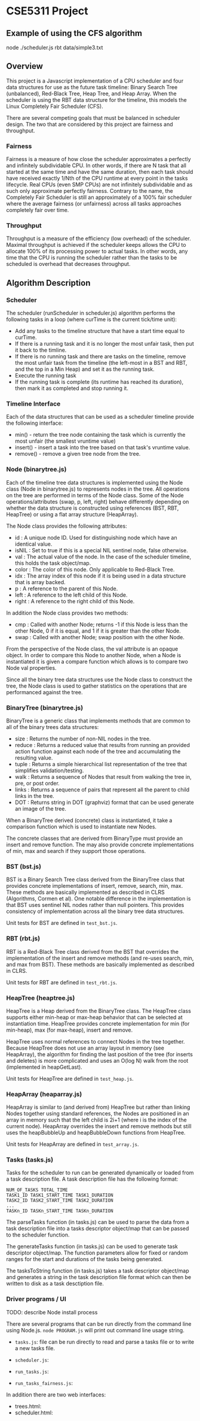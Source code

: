 # CSE5311 Project

## Example of using the CFS algorithm

node ./scheduler.js rbt data/simple3.txt

## Overview

This project is a Javascript implementation of a CPU scheduler and
four data structures for use as the future task timeline: Binary
Search Tree (unbalanced), Red-Black Tree, Heap Tree, and Heap Array.
When the scheduler is using the RBT data structure for the timeline,
this models the Linux Completely Fair Scheduler (CFS).

There are several competing goals that must be balanced in scheduler
design. The two that are considered by this project are fairness and
throughput.

### Fairness

Fairness is a measure of how close the scheduler approximates
a perfectly and infinitely subdividable CPU. In other words, if there
are N task that all started at the same time and have the same
duration, then each task should have received exactly 1/Nth of the CPU
runtime at every point in the tasks lifecycle. Real CPUs (even SMP
CPUs) are not infinitely subdividable and as such only approximate
perfectly fairness. Contrary to the name, the Completely Fair
Scheduler is still an approximately of a 100% fair scheduler where the
average fairness (or unfairness) across all tasks approaches
completely fair over time.

### Throughput

Throughput is a measure of the efficiency (low overhead) of the
scheduler. Maximal throughput is achieved if the scheduler keeps
allows the CPU to allocate 100% of its processing power to actual
tasks. In other words, any time that the CPU is running the
scheduler rather than the tasks to be scheduled is overhead that
decreases throughput.


## Algorithm Description

### Scheduler

The scheduler (runScheduler in scheduler.js) algorithm performs the
following tasks in a loop (where curTime is the current tick/time
unit):

- Add any tasks to the timeline structure that have a start time equal
  to curTime.
- If there is a running task and it is no longer the most unfair task,
  then put it back to the timline.
- If there is no running task and there are tasks on the timeline,
  remove the most unfair task from the timeline (the left-most in
  a BST and RBT, and the top in a Min Heap) and set it as the running
  task.
- Execute the running task
- If the running task is complete (its runtime has reached its
  duration), then mark it as completed and stop running it.

### Timeline Interface

Each of the data structures that can be used as a scheduler timeline
provide the following interface:

- min() - return the tree node containing the task which is currently
  the most unfair (the smallest vruntime value)
- insert() - insert a task into the tree based on that task's vruntime
  value.
- remove() - remove a given tree node from the tree.

### Node (binarytree.js)

Each of the timeline tree data structures is implemented using the
Node class (Node in binarytree.js) to represents nodes in the tree.
All operations on the tree are performed in terms of the Node class.
Some of the Node operations/attributes (swap, p, left, right) behave
differently depending on whether the data structure is constructed
using references (BST, RBT, HeapTree) or using a flat array structure
(HeapArray).

The Node class provides the following attributes:

- id    : A unique node ID. Used for distinguishing node which have an
          identical value.
- isNIL : Set to true if this is a special NIL sentinel node, false
          otherwise.
- val   : The actual value of the node. In the case of the scheduler
          timeline, this holds the task object/map.
- color : The color of this node. Only applicable to Red-Black Tree.
- idx   : The array index of this node if it is being used in
          a data structure that is array backed.
- p     : A reference to the parent of this Node.
- left  : A reference to the left child of this Node.
- right : A reference to the right child of this Node.

In addition the Node class provides two methods:

- cmp   : Called with another Node; returns -1 if this Node is less
          than the other Node, 0 if it is equal, and 1 if it is
          greater than the other Node.
- swap  : Called with another Node; swap position with the other Node.

From the perspective of the Node class, the val attribute is an opaque
object. In order to compare this Node to another Node, when a Node is
instantiated it is given a compare function which allows is to compare
two Node val properties.

Since all the binary tree data structures use the Node class to
construct the tree, the Node class is used to gather statistics on the
operations that are performanced against the tree.


### BinaryTree (binarytree.js)

BinaryTree is a generic class that implements methods that are common
to all of the binary trees data structures:

- size   : Returns the number of non-NIL nodes in the tree.
- reduce : Returns a reduced value that results from running an
           provided action function against each node of the tree and
           accumulating the resulting value.
- tuple  : Returns a simple hierarchical list representation of the
           tree that simplifies validation/testing.
- walk   : Returns a sequence of Nodes that result from walking the
           tree in, pre, or post order.
- links  : Returns a sequence of pairs that represent all the parent
           to child links in the tree.
- DOT    : Returns string in DOT (graphviz) format that can be used
           generate an image of the tree.

When a BinaryTree derived (concrete) class is instantiated, it take
a comparison function which is used to instantiate new Nodes.

The concrete classes that are derived from BinaryType must provide an
insert and remove function. The may also provide concrete
implementations of min, max and search if they support those
operations.

### BST (bst.js)

BST is a Binary Search Tree class derived from the BinaryTree class
that provides concrete implementations of insert, remove, search, min,
max. These methods are basically implemented as described in CLRS
(Algorithms, Cormen et al). One notable difference in the
implementation is that BST uses sentinel NIL nodes rather than null
pointers. This provides consistency of implementation across all the
binary tree data structures.

Unit tests for BST are defined in `test_bst.js`.

### RBT (rbt.js)

RBT is a Red-Black Tree class derived from the BST that overrides the
implementation of the insert and remove methods (and re-uses search,
min, and max from BST). These methods are basically implemented as
described in CLRS.

Unit tests for RBT are defined in `test_rbt.js`.

### HeapTree (heaptree.js)

HeapTree is a Heap derived from the BinaryTree class. The HeapTree
class supports either min-heap or max-heap behavior that can be
selected at instantiation time. HeapTree provides concrete
implementation for min (for min-heap), max (for max-heap), insert and
remove.

HeapTree uses normal references to connect Nodes in the tree together.
Because HeapTree does not use an array layout in memory (see
HeapArray), the algorithm for finding the last position of the tree
(for inserts and deletes) is more complicated and uses an O(log N)
walk from the root (implemented in heapGetLast).

Unit tests for HeapTree are defined in `test_heap.js`.

### HeapArray (heaparray.js)

HeapArray is similar to (and derived from) HeapTree but rather than
linking Nodes together using standard references, the Nodes are
positioned in an array in memory such that the left child is 2i+1
(where i is the index of the current node). HeapArray overrides the
insert and remove methods but still uses the heapBubbleUp and
heapBubbleDown functions from HeapTree.

Unit tests for HeapArray are defined in `test_array.js`.

### Tasks (tasks.js)

Tasks for the scheduler to run can be generated dynamically or loaded
from a task description file. A task description file has the
following format:

    NUM_OF_TASKS TOTAL_TIME
    TASK1_ID TASK1_START_TIME TASK1_DURATION
    TASK2_ID TASK2_START_TIME TASK2_DURATION
    ...
    TASKn_ID TASKn_START_TIME TASKn_DURATION

The parseTasks function (in tasks.js) can be used to parse the data
from a task description file into a tasks descriptor object/map that
can be passed to the scheduler function.

The generateTasks function (in tasks.js) can be used to generate task
descriptor object/map. The function parameters allow for fixed or
random ranges for the start and durations of the tasks being
generated.

The tasksToString function (in tasks.js) takes a task descriptor
object/map and generates a string in the task description file format
which can then be written to disk as a task desctiption file.

### Driver programs / UI

TODO: describe Node install process

There are several programs that can be run directly from the command
line using Node.js. `node PROGRAM.js` will print out command line
usage string.

- `tasks.js`: file can be run directly to read and parse a tasks file
  or to write a new tasks file.

- `scheduler.js`: 

- `run_tasks.js`:

- `run_tasks_fairness.js`:

In addition there are two web interfaces:

- trees.html:
- scheduler.html:

